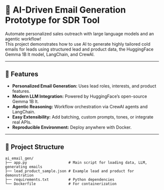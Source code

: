# 📧 AI-Driven Email Generation Prototype for SDR Tool

Automate personalized sales outreach with large language models and an agentic workflow!  
This project demonstrates how to use AI to generate highly tailored cold emails for leads using structured lead and product data, the HuggingFace Gemma 1B It model, LangChain, and CrewAI.

---

## 🚀 Features

- **Personalized Email Generation:** Uses lead roles, interests, and product features.
- **Modern LLM Integration:** Powered by HuggingFace’s open-source Gemma 1B It.
- **Agentic Reasoning:** Workflow orchestration via CrewAI agents and LangChain.
- **Easy Extensibility:** Add batching, custom prompts, tones, or integrate real APIs.
- **Reproducible Environment:** Deploy anywhere with Docker.

---

## 🧩 Project Structure

```plaintext
ai_email_gen/
├── app.py                   # Main script for loading data, LLM, generating emails
├── lead_product_sample.json # Example lead and product for demonstration
├── requirements.txt         # Python dependencies
└── Dockerfile               # For containerization
